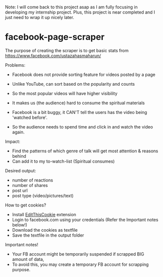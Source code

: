 Note: I will come back to this project asap as I am fully focusing in developing my internship project. Plus, this project is near completed and I just need to wrap it up nicely later.

# facebook-page-scraper
The purpose of creating the scraper is to get basic stats from
https://www.facebook.com/ustazahasmaharun/

Problems:
- Facebook does not provide sorting feature for videos posted by a page
- Unlike YouTube, can sort based on the popularity and counts
- So the most popular videos will have higher visibility
- It makes us (the audience) hard to consume the spiritual materials

- Facebook is a bit buggy, it CAN'T tell the users has the video being 'watched before'.
- So the audience needs to spend time and click in and watch the video again.

Impact:
- Find the patterns of which genre of talk will get most attention & reasons behind
- Can add it to my to-watch-list (Spiritual consumes)

Desired output:
- number of reactions
- number of shares
- post url
- post type (video/pictures/text)

How to get cookies?
- Install [EditThisCookie](https://chrome.google.com/webstore/detail/editthiscookie/fngmhnnpilhplaeedifhccceomclgfbg?hl=en) extension
- Login to facebook.com using your credentials (Refer the Important notes below!)
- Download the cookies as textfile
- Save the textfile in the output folder

Important notes!
- Your FB account might be temporarily suspended if scrapped BIG amount of data,
- To avoid this, you may create a temporary FB account for scrapping purpose.
